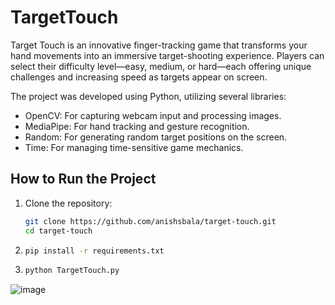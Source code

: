 # TargetTouch
Target Touch is an innovative finger-tracking game that transforms your hand movements into an immersive target-shooting experience. Players can select their difficulty level—easy, medium, or hard—each offering unique challenges and increasing speed as targets appear on screen. 

The project was developed using Python, utilizing several libraries:
- OpenCV: For capturing webcam input and processing images.
- MediaPipe: For hand tracking and gesture recognition.
- Random: For generating random target positions on the screen.
- Time: For managing time-sensitive game mechanics.

## How to Run the Project
1. Clone the repository:
   ```bash
   git clone https://github.com/anishsbala/target-touch.git
   cd target-touch

2. ```bash
   pip install -r requirements.txt
4. ```bash
   python TargetTouch.py

![image](https://github.com/user-attachments/assets/26bf5299-d67a-4c41-85d1-ac3e578744b9)
